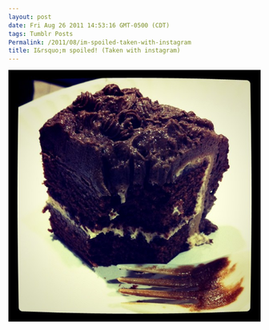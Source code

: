 ```yaml
---
layout: post
date: Fri Aug 26 2011 14:53:16 GMT-0500 (CDT)
tags: Tumblr Posts
Permalink: /2011/08/im-spoiled-taken-with-instagram
title: I&rsquo;m spoiled! (Taken with instagram)
---
```


![](/public/assets/tumblr/tumblr_lqjwktxRvw1qa4klho1_1280.jpg)
